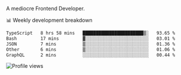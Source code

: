 A mediocre Frontend Developer.

📊 Weekly development breakdown
<!--START_SECTION:waka-->

```txt
TypeScript   8 hrs 58 mins   ███████████████████████▒░   93.65 %
Bash         17 mins         ▓░░░░░░░░░░░░░░░░░░░░░░░░   03.01 %
JSON         7 mins          ▒░░░░░░░░░░░░░░░░░░░░░░░░   01.36 %
Other        6 mins          ▒░░░░░░░░░░░░░░░░░░░░░░░░   01.06 %
GraphQL      2 mins          ░░░░░░░░░░░░░░░░░░░░░░░░░   00.44 %
```

<!--END_SECTION:waka-->

<img src="https://gpvc.arturio.dev/iqbalfasri" alt="Profile views"/>
